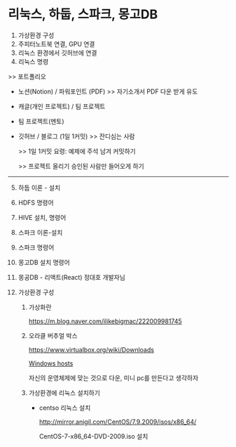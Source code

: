 # 리눅스, 하둡, 스파크, 몽고DB

1. 가상환경 구성
2. 주피터노트북 연결, GPU 연결
3. 리눅스 환경에서 깃허브에 연결
4. 리눅스 명령



\>> 포트폴리오

-  노션(Notion) / 파워포인트 (PDF) \>> 자기소개서 PDF 다운 받게 유도

- 캐글(개인 프로젝트) / 팀 프로젝트

- 팀 프로젝트(멘토)

- 깃허브 / 블로그 (1일 1커밋) \>> 잔디심는 사람

  \>> 1일 1커밋 요령: 예제에 주석 남겨 커밋하기

  \>> 프로젝트 올리기 승인된 사람만 들어오게 하기

----

5. 하둡 이론 - 설치

6. HDFS 명령어
7. HIVE 설치, 명령어
8. 스파크 이론-설치
9. 스파크 명령어
10. 몽고DB 설치 명령어
11. 몽공DB - 리액트(React) 정대호 개발자님



1. 가상환경 구성

   1. 가상화란

      https://m.blog.naver.com/ilikebigmac/222009981745

   2) 오라클 버추얼 박스

      https://www.virtualbox.org/wiki/Downloads

      [Windows hosts](https://download.virtualbox.org/virtualbox/6.1.30/VirtualBox-6.1.30-148432-Win.exe)

      자신의 운영체제에 맞는 것으로 다운, 미니 pc를 만든다고 생각하자

   3. 가상환경에 리눅스 설치하기

      - centso 리눅스 설치

        http://mirror.anigil.com/CentOS/7.9.2009/isos/x86_64/

        CentOS-7-x86_64-DVD-2009.iso 설치

